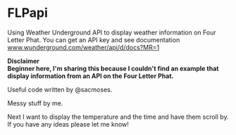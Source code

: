 # FLPapi
Using Weather Underground API to display weather information on Four Letter Phat.
You can get an API key and see documentation www.wunderground.com/weather/api/d/docs?MR=1

**Disclaimer
<br>Beginner here, I'm sharing this because I couldn't find an example that display information from an API on the Four Letter Phat.**

Useful code written by @sacmoses.

Messy stuff by me.

Next I want to display the temperature and the time and have them scroll by. If you have any ideas please let me know!
